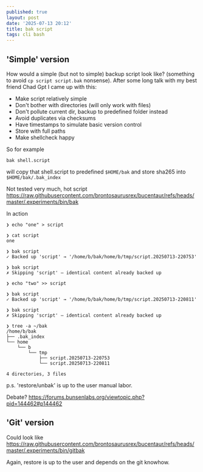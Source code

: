 ```yaml
---
published: true
layout: post
date: '2025-07-13 20:12'
title: bak script
tags: cli bash 
---
```

## 'Simple' version

How would a simple (but not to simple) backup script look like? (something to avoid `cp script script.bak` nonsense). After some long talk with my best friend Chad Gpt I came up with this:

 - Make script relatively simple
 - Don't bother with directories (will only work with files)
 - Don't pollute current dir, backup to predefined folder instead
 - Avoid duplicates via checksums
 - Have timestamps to simulate basic version control
 - Store with full paths
 - Make shellcheck happy

So for example

    bak shell.script

will copy that shell.script to predefined `$HOME/bak` and store sha265 into `$HOME/bak/.bak_index`

Not tested very much, hot script  
<https://raw.githubusercontent.com/brontosaurusrex/bucentaur/refs/heads/master/.experiments/bin/bak>

In action

    ❯ echo "one" > script

    ❯ cat script
    one

    ❯ bak script
    ✓ Backed up 'script' → '/home/b/bak/home/b/tmp/script.20250713-220753'

    ❯ bak script
    ✗ Skipping 'script' — identical content already backed up

    ❯ echo "two" >> script

    ❯ bak script
    ✓ Backed up 'script' → '/home/b/bak/home/b/tmp/script.20250713-220811'

    ❯ bak script
    ✗ Skipping 'script' — identical content already backed up

    ❯ tree -a ~/bak
    /home/b/bak
    ├── .bak_index
    └── home
        └── b
            └── tmp
                ├── script.20250713-220753
                └── script.20250713-220811

    4 directories, 3 files

p.s. 'restore/unbak' is up to the user manual labor.

Debate? <https://forums.bunsenlabs.org/viewtopic.php?pid=144462#p144462>

## 'Git' version

Could look like  
<https://raw.githubusercontent.com/brontosaurusrex/bucentaur/refs/heads/master/.experiments/bin/gitbak>

Again, restore is up to the user and depends on the git knowhow.